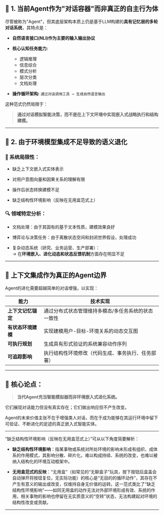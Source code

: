 
## 🧠 1. **当前Agent作为"对话容器"而非真正的自主行为体**

尽管被称为"Agent"，但其底层架构本质上仍是基于LLM构建的**具有记忆层的多轮对话系统**，其特点是：

- **自然语言接口(NLI)作为主要的输入输出协议**
    
- **核心认知任务能力:**
  - 逻辑推理
  - 信息综合
  - 模式分析
  - 层次分类
  - 文档处理
    
- **操作循环架构:** `通过对话调用工具 → 生成自然语言输出`

这种范式仍然局限于：

> **通过对话模拟智能决策，而不是在上下文环境中实现嵌入式战略执行和结构建模。**

---

## 🧱 2. **由于环境模型集成不足导致的语义退化**

### 🔸 系统局限性：

- 缺乏上下文嵌入式实体表示
    
- 对用户意图向量和因果关系的理解有限
    
- 操作后状态转换建模不足
    
- 缺乏结构性环境影响（反映在无用盒范式上）
    

### 🔍 领域特定分析：

- 文档处理：由于其固有的基于文本性质，建模效果良好
    
- 博弈论与决策任务：由于离散状态空间和封闭世界假设，处理成功
    
- 复杂动态系统（研究、业务运营、生产部署）：  
    → 在**环境嵌入、进化动态和状态反馈机制**方面存在明显不足
    

---

## 🧩 上下文集成作为真正的Agent边界

Agent的进化需要超越简单的对话增强，以实现：

|能力|技术实现|
|---|---|
|**上下文记忆锚定**|通过分布式状态管理维持多模态/多任务系统的状态一致性|
|**有状态环境建模**|实现建模用户-目标-环境关系的动态交互图|
|**可执行规划**|生成具有形式验证的系统兼容动作序列|
|**可追踪影响**|执行结构性环境修改（代码生成、事务执行、任务部署）|

---

## 🧠 核心论点：

> **当代Agent充当智能模拟器而非环境嵌入式进化系统。**

它们展现对话能力但没有真实存在；它们做出响应但不产生改变。

Agent的未来价值主张不在于增强类人对话，而在于成为能够在其运行环境中留下可验证、不断进化的足迹的真正嵌入式智能实体。

---

“缺乏结构性环境影响（反映在无用盒范式上）”可从以下角度简要解析：

- **缺乏结构性环境影响**：指某事物或系统对所处环境的影响未形成有组织、成体系的作用模式，其影响分散、碎片化，难以构成持续、系统的改变，也难以被纳入结构化的环境互动框架中。

- **无用盒范式的反映**：“无用盒”（如常见的“无聊盒子”玩具，按下按钮后盒盖会自动弹开将按钮复位，无实际功能）的核心是“无目的的循环动作”，其存在不产生有意义的输出或改变，仅维持自身无价值的运转。这一范式类比了“缺乏结构性环境影响”——如同无用盒的动作无法对外部环境形成有效、系统的作用，相关事物的影响也停留在无实质意义的“空转”状态，无法构建起对环境的结构性改变或贡献。

---
